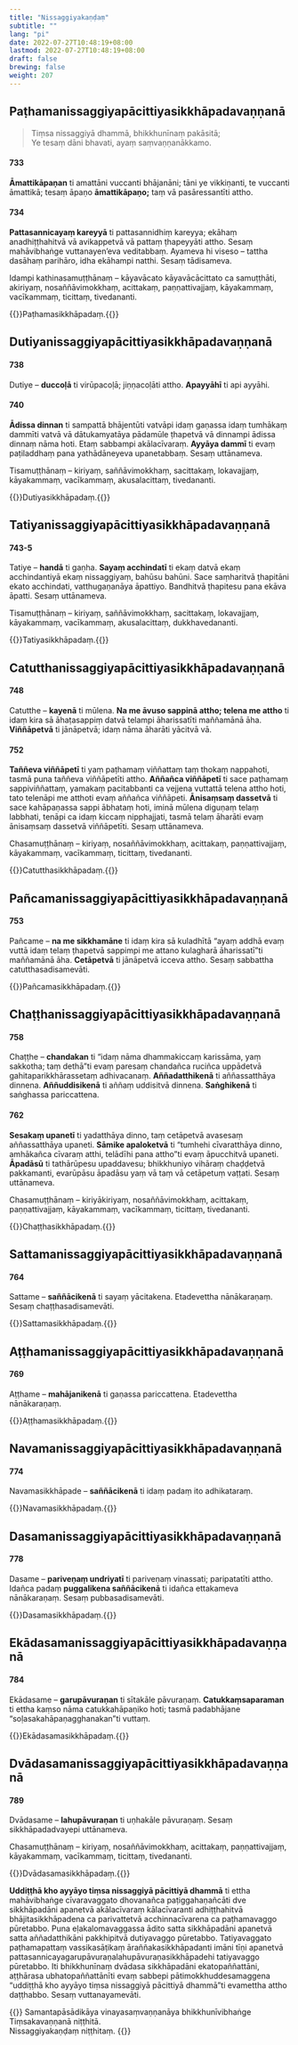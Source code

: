 ```yaml
---
title: "Nissaggiyakaṇḍaṃ"
subtitle: ""
lang: "pi"
date: 2022-07-27T10:48:19+08:00
lastmod: 2022-07-27T10:48:19+08:00
draft: false
brewing: false
weight: 207
---
```


## Paṭhamanissaggiyapācittiyasikkhāpadavaṇṇanā

> Tiṃsa nissaggiyā dhammā, bhikkhunīnaṃ pakāsitā;  
> Ye tesaṃ dāni bhavati, ayaṃ saṃvaṇṇanākkamo.

#### 733

**Āmattikāpaṇan** ti amattāni vuccanti bhājanāni; tāni ye vikkiṇanti, te vuccanti āmattikā; tesaṃ āpaṇo **āmattikāpaṇo;** taṃ vā pasāressantīti attho.

#### 734

**Pattasannicayaṃ kareyyā** ti pattasannidhiṃ kareyya; ekāhaṃ anadhiṭṭhahitvā vā avikappetvā vā pattaṃ ṭhapeyyāti attho. Sesaṃ mahāvibhaṅge vuttanayen’eva veditabbaṃ. Ayameva hi viseso – tattha dasāhaṃ parihāro, idha ekāhampi natthi. Sesaṃ tādisameva.

Idampi kathinasamuṭṭhānaṃ – kāyavācato kāyavācācittato ca samuṭṭhāti, akiriyaṃ, nosaññāvimokkhaṃ, acittakaṃ, paṇṇattivajjaṃ, kāyakammaṃ, vacīkammaṃ, ticittaṃ, tivedananti.

{{<eop>}}Paṭhamasikkhāpadaṃ.{{</eop>}}

## Dutiyanissaggiyapācittiyasikkhāpadavaṇṇanā

#### 738

Dutiye – **duccoḷā** ti virūpacoḷā; jiṇṇacoḷāti attho. **Apayyāhī** ti api ayyāhi.

#### 740

**Ādissa dinnan** ti sampattā bhājentūti vatvāpi idaṃ gaṇassa idaṃ tumhākaṃ dammīti vatvā vā dātukamyatāya pādamūle ṭhapetvā vā dinnampi ādissa dinnaṃ nāma hoti. Etaṃ sabbampi akālacīvaraṃ. **Ayyāya dammī** ti evaṃ paṭiladdhaṃ pana yathādāneyeva upanetabbaṃ. Sesaṃ uttānameva.

Tisamuṭṭhānaṃ – kiriyaṃ, saññāvimokkhaṃ, sacittakaṃ, lokavajjaṃ, kāyakammaṃ, vacīkammaṃ, akusalacittaṃ, tivedananti.

{{<eop>}}Dutiyasikkhāpadaṃ.{{</eop>}}

## Tatiyanissaggiyapācittiyasikkhāpadavaṇṇanā

#### 743-5

Tatiye – **handā** ti gaṇha. **Sayaṃ acchindatī** ti ekaṃ datvā ekaṃ acchindantiyā ekaṃ nissaggiyaṃ, bahūsu bahūni. Sace saṃharitvā ṭhapitāni ekato acchindati, vatthugaṇanāya āpattiyo. Bandhitvā ṭhapitesu pana ekāva āpatti. Sesaṃ uttānameva.

Tisamuṭṭhānaṃ – kiriyaṃ, saññāvimokkhaṃ, sacittakaṃ, lokavajjaṃ, kāyakammaṃ, vacīkammaṃ, akusalacittaṃ, dukkhavedananti.

{{<eop>}}Tatiyasikkhāpadaṃ.{{</eop>}}

## Catutthanissaggiyapācittiyasikkhāpadavaṇṇanā

#### 748

Catutthe – **kayenā** ti mūlena. **Na me āvuso sappinā attho; telena me attho** ti idaṃ kira sā āhaṭasappiṃ datvā telampi āharissatīti maññamānā āha. **Viññāpetvā** ti jānāpetvā; idaṃ nāma āharāti yācitvā vā.

#### 752

**Taññeva viññāpetī** ti yaṃ paṭhamaṃ viññattaṃ taṃ thokaṃ nappahoti, tasmā puna taññeva viññāpetīti attho. **Aññañca viññāpetī** ti sace paṭhamaṃ sappiviññattaṃ, yamakaṃ pacitabbanti ca vejjena vuttattā telena attho hoti, tato telenāpi me atthoti evaṃ aññañca viññāpeti. **Ānisaṃsaṃ dassetvā** ti sace kahāpaṇassa sappi ābhataṃ hoti, iminā mūlena diguṇaṃ telaṃ labbhati, tenāpi ca idaṃ kiccaṃ nipphajjati, tasmā telaṃ āharāti evaṃ ānisaṃsaṃ dassetvā viññāpetīti. Sesaṃ uttānameva.

Chasamuṭṭhānaṃ – kiriyaṃ, nosaññāvimokkhaṃ, acittakaṃ, paṇṇattivajjaṃ, kāyakammaṃ, vacīkammaṃ, ticittaṃ, tivedananti.

{{<eop>}}Catutthasikkhāpadaṃ.{{</eop>}}

## Pañcamanissaggiyapācittiyasikkhāpadavaṇṇanā

#### 753

Pañcame – **na me sikkhamāne** ti idaṃ kira sā kuladhītā “ayaṃ addhā evaṃ vuttā idaṃ telaṃ ṭhapetvā sappimpi me attano kulagharā āharissatī”ti maññamānā āha. **Cetāpetvā** ti jānāpetvā icceva attho. Sesaṃ sabbattha catutthasadisamevāti.

{{<eop>}}Pañcamasikkhāpadaṃ.{{</eop>}}

## Chaṭṭhanissaggiyapācittiyasikkhāpadavaṇṇanā

#### 758

Chaṭṭhe – **chandakan** ti “idaṃ nāma dhammakiccaṃ karissāma, yaṃ sakkotha; taṃ dethā”ti evaṃ paresaṃ chandañca ruciñca uppādetvā gahitaparikkhārassetaṃ adhivacanaṃ. **Aññadatthikenā** ti aññassatthāya dinnena. **Aññuddisikenā** ti aññaṃ uddisitvā dinnena. **Saṅghikenā** ti saṅghassa pariccattena.

#### 762

**Sesakaṃ upanetī** ti yadatthāya dinno, taṃ cetāpetvā avasesaṃ aññassatthāya upaneti. **Sāmike apaloketvā** ti “tumhehi cīvaratthāya dinno, amhākañca cīvaraṃ atthi, telādīhi pana attho”ti evaṃ āpucchitvā upaneti. **Āpadāsū** ti tathārūpesu upaddavesu; bhikkhuniyo vihāraṃ chaḍḍetvā pakkamanti, evarūpāsu āpadāsu yaṃ vā taṃ vā cetāpetuṃ vaṭṭati. Sesaṃ uttānameva.

Chasamuṭṭhānaṃ – kiriyākiriyaṃ, nosaññāvimokkhaṃ, acittakaṃ, paṇṇattivajjaṃ, kāyakammaṃ, vacīkammaṃ, ticittaṃ, tivedananti.

{{<eop>}}Chaṭṭhasikkhāpadaṃ.{{</eop>}}

## Sattamanissaggiyapācittiyasikkhāpadavaṇṇanā

#### 764

Sattame – **saññācikenā** ti sayaṃ yācitakena. Etadevettha nānākaraṇaṃ. Sesaṃ chaṭṭhasadisamevāti.

{{<eop>}}Sattamasikkhāpadaṃ.{{</eop>}}

## Aṭṭhamanissaggiyapācittiyasikkhāpadavaṇṇanā

#### 769

Aṭṭhame – **mahājanikenā** ti gaṇassa pariccattena. Etadevettha nānākaraṇaṃ.

{{<eop>}}Aṭṭhamasikkhāpadaṃ.{{</eop>}}

## Navamanissaggiyapācittiyasikkhāpadavaṇṇanā

#### 774

Navamasikkhāpade – **saññācikenā** ti idaṃ padaṃ ito adhikataraṃ.

{{<eop>}}Navamasikkhāpadaṃ.{{</eop>}}

## Dasamanissaggiyapācittiyasikkhāpadavaṇṇanā

#### 778

Dasame – **pariveṇaṃ undriyatī** ti pariveṇaṃ vinassati; paripatatīti attho. Idañca padaṃ **puggalikena saññācikenā** ti idañca ettakameva nānākaraṇaṃ. Sesaṃ pubbasadisamevāti.

{{<eop>}}Dasamasikkhāpadaṃ.{{</eop>}}

## Ekādasamanissaggiyapācittiyasikkhāpadavaṇṇanā

#### 784

Ekādasame – **garupāvuraṇan** ti sītakāle pāvuraṇaṃ. **Catukkaṃsaparaman** ti ettha kaṃso nāma catukkahāpaṇiko hoti; tasmā padabhājane “soḷasakahāpaṇagghanakan”ti vuttaṃ.

{{<eop>}}Ekādasamasikkhāpadaṃ.{{</eop>}}

## Dvādasamanissaggiyapācittiyasikkhāpadavaṇṇanā

#### 789

Dvādasame – **lahupāvuraṇan** ti uṇhakāle pāvuraṇaṃ. Sesaṃ sikkhāpadadvayepi uttānameva.

Chasamuṭṭhānaṃ – kiriyaṃ, nosaññāvimokkhaṃ, acittakaṃ, paṇṇattivajjaṃ, kāyakammaṃ, vacīkammaṃ, ticittaṃ, tivedananti.

{{<eop>}}Dvādasamasikkhāpadaṃ.{{</eop>}}

**Uddiṭṭhā kho ayyāyo tiṃsa nissaggiyā pācittiyā dhammā** ti ettha mahāvibhaṅge cīvaravaggato dhovanañca paṭiggahaṇañcāti dve sikkhāpadāni apanetvā akālacīvaraṃ kālacīvaranti adhiṭṭhahitvā bhājitasikkhāpadena ca parivattetvā acchinnacīvarena ca paṭhamavaggo pūretabbo. Puna eḷakalomavaggassa ādito satta sikkhāpadāni apanetvā satta aññadatthikāni pakkhipitvā dutiyavaggo pūretabbo. Tatiyavaggato paṭhamapattaṃ vassikasāṭikaṃ āraññakasikkhāpadanti imāni tīṇi apanetvā pattasannicayagarupāvuraṇalahupāvuraṇasikkhāpadehi tatiyavaggo pūretabbo. Iti bhikkhunīnaṃ dvādasa sikkhāpadāni ekatopaññattāni, aṭṭhārasa ubhatopaññattānīti evaṃ sabbepi pātimokkhuddesamaggena “uddiṭṭhā kho ayyāyo tiṃsa nissaggiyā pācittiyā dhammā”ti evamettha attho daṭṭhabbo. Sesaṃ vuttanayamevāti.

{{<eof>}}
    Samantapāsādikāya vinayasaṃvaṇṇanāya bhikkhunīvibhaṅge<br>
    Tiṃsakavaṇṇanā niṭṭhitā.<br>
    Nissaggiyakaṇḍaṃ niṭṭhitaṃ.
{{</eof>}}